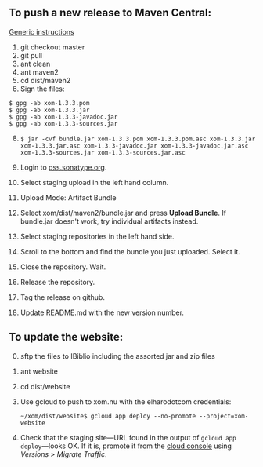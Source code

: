 
## To push a new release to Maven Central:

[Generic instructions](https://central.sonatype.org/pages/manual-staging-bundle-creation-and-deployment.html)

1. git checkout master
2. git pull
3. ant clean
5. ant maven2
6. cd dist/maven2
7. Sign the files:

  ```
  $ gpg -ab xom-1.3.3.pom
  $ gpg -ab xom-1.3.3.jar
  $ gpg -ab xom-1.3.3-javadoc.jar
  $ gpg -ab xom-1.3.3-sources.jar
  ```

8. `$ jar -cvf bundle.jar xom-1.3.3.pom xom-1.3.3.pom.asc xom-1.3.3.jar xom-1.3.3.jar.asc xom-1.3.3-javadoc.jar xom-1.3.3-javadoc.jar.asc xom-1.3.3-sources.jar xom-1.3.3-sources.jar.asc`

9. Login to [oss.sonatype.org](https://oss.sonatype.org/#welcome).

10. Select staging upload in the left hand column.

11. Upload Mode: Artifact Bundle

12. Select xom/dist/maven2/bundle.jar and press **Upload Bundle**. If bundle.jar doesn't work, try individual artifacts instead. 

13. Select staging repositories in the left hand side.

14. Scroll to the bottom and find the bundle you just uploaded. Select it.

15. Close the repository. Wait.

16. Release the repository.

17. Tag the release on github.

18. Update README.md with the new version number.

## To update the website:

0. sftp the files to IBiblio including the assorted jar and zip files

1. ant website

2. cd dist/website

3. Use gcloud to push to xom.nu with the elharodotcom credentials:

    `~/xom/dist/website$ gcloud app deploy --no-promote --project=xom-website`

4. Check that the staging site—URL found in the output of `gcloud app deploy`—looks OK. If it is, promote it from the [cloud console](https://console.cloud.google.com) using *Versions > Migrate Traffic*.
